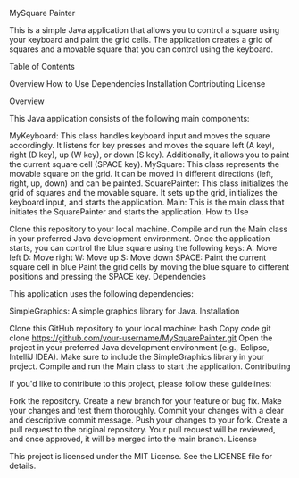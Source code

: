 MySquare Painter

This is a simple Java application that allows you to control a square using your keyboard and paint the grid cells. The application creates a grid of squares and a movable square that you can control using the keyboard.

Table of Contents

Overview
How to Use
Dependencies
Installation
Contributing
License

Overview

This Java application consists of the following main components:

MyKeyboard: This class handles keyboard input and moves the square accordingly. It listens for key presses and moves the square left (A key), right (D key), up (W key), or down (S key). Additionally, it allows you to paint the current square cell (SPACE key).
MySquare: This class represents the movable square on the grid. It can be moved in different directions (left, right, up, down) and can be painted.
SquarePainter: This class initializes the grid of squares and the movable square. It sets up the grid, initializes the keyboard input, and starts the application.
Main: This is the main class that initiates the SquarePainter and starts the application.
How to Use

Clone this repository to your local machine.
Compile and run the Main class in your preferred Java development environment.
Once the application starts, you can control the blue square using the following keys:
A: Move left
D: Move right
W: Move up
S: Move down
SPACE: Paint the current square cell in blue
Paint the grid cells by moving the blue square to different positions and pressing the SPACE key.
Dependencies

This application uses the following dependencies:

SimpleGraphics: A simple graphics library for Java.
Installation

Clone this GitHub repository to your local machine:
bash
Copy code
git clone https://github.com/your-username/MySquarePainter.git
Open the project in your preferred Java development environment (e.g., Eclipse, IntelliJ IDEA).
Make sure to include the SimpleGraphics library in your project.
Compile and run the Main class to start the application.
Contributing

If you'd like to contribute to this project, please follow these guidelines:

Fork the repository.
Create a new branch for your feature or bug fix.
Make your changes and test them thoroughly.
Commit your changes with a clear and descriptive commit message.
Push your changes to your fork.
Create a pull request to the original repository.
Your pull request will be reviewed, and once approved, it will be merged into the main branch.
License

This project is licensed under the MIT License. See the LICENSE file for details.
